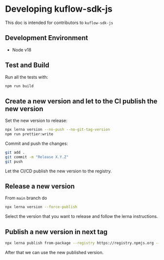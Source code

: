 # Developing kuflow-sdk-js

This doc is intended for contributors to `kuflow-sdk-js`

## Development Environment

- Node v18

## Test and Build

Run all the tests with:

```bash
npm run build
```

## Create a new version and let to the CI publish the new version

Set the new version to release:

```bash
npx lerna version --no-push --no-git-tag-version
npm run prettier:write
```

Commit and push the changes:

```bash
git add .
git commit -m "Release X.Y.Z"
git push
```

Let the CI/CD publish the new version to the registry.

## Release a new version

From `main` branch do

```bash
npx lerna version --force-publish
```

Select the version that you want to release and follow the lerna instructions.

## Publish a new version in next tag

```bash
npx lerna publish from-package --registry https://registry.npmjs.org --dist-tag next
```

After that we can use the new published version.
